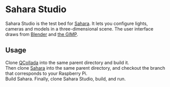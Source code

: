 # Sahara Studio
Sahara Studio is the test bed for [Sahara](https://github.com/nirjacobson/Sahara). It lets you configure lights, cameras and models in a three-dimensional scene. The user interface draws from [Blender](https://www.blender.org/) and [the GIMP](https://www.gimp.org/).

## Usage

Clone [QCollada](https://github.com/nirjacobson/QCollada) into the same parent directory and build it.  
Then clone [Sahara](https://github.com/nirjacobson/Sahara) into the same parent directory, and checkout the branch that corresponds to your Raspberry Pi.  
Build Sahara. Finally, clone Sahara Studio, build, and run.
